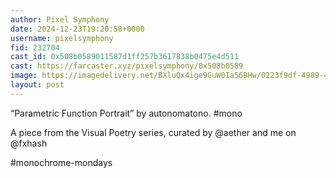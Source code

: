 ```yaml
---
author: Pixel Symphony
date: 2024-12-23T19:20:58+0000
username: pixelsymphony
fid: 232704
cast_id: 0x508b0589011587d1ff257b3617838b0475e4d511
cast: https://farcaster.xyz/pixelsymphony/0x508b0589
image: https://imagedelivery.net/BXluQx4ige9GuW0Ia56BHw/0223f9df-4989-4f48-9f1c-395d98e03e00/original
layout: post
---
```


“Parametric Function Portrait” by autonomatono. #mono

A piece from the Visual Poetry series, curated by @aether and me on @fxhash

#monochrome-mondays

<img src='https://imagedelivery.net/BXluQx4ige9GuW0Ia56BHw/0223f9df-4989-4f48-9f1c-395d98e03e00/original' alt='' referrerpolicy='no-referrer'/>

